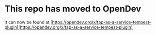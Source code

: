 # This repo has moved to OpenDev

It can now be found at [https://opendev.org/x/tap-as-a-service-tempest-plugin](https://opendev.org/x/tap-as-a-service-tempest-plugin)
